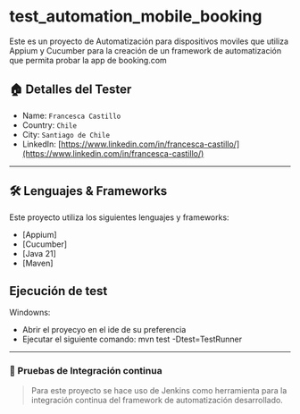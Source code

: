 # test_automation_mobile_booking

Este es un proyecto de Automatización para dispositivos moviles que utiliza Appium y Cucumber
para la creación de un framework de automatización que permita probar la app de booking.com


## 🏠 Detalles del Tester

* Name: `Francesca Castillo`
* Country: `Chile`
* City: `Santiago de Chile`
* LinkedIn: [https://www.linkedin.com/in/francesca-castillo/](https://www.linkedin.com/in/francesca-castillo/)

***

## 🛠️ Lenguajes & Frameworks

Este proyecto utiliza los siguientes lenguajes y frameworks:

* [Appium]
* [Cucumber]
* [Java 21]
* [Maven]

## Ejecución de test

Windowns:
* Abrir el proyecyo en el ide de su preferencia
* Ejecutar el siguiente comando: mvn test -Dtest=TestRunner

***

### 🚀 Pruebas de Integración continua

> Para este proyecto se hace uso de Jenkins como herramienta para la integración continua del framework de
automatización desarrollado.
